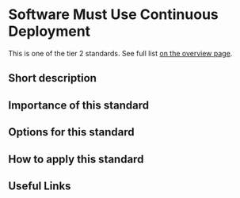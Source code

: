 # Software Must Use Continuous Deployment

This is one of the tier 2 standards. See full list [on the overview page](README.md).

## Short description


## Importance of this standard


## Options for this standard


## How to apply this standard


## Useful Links
